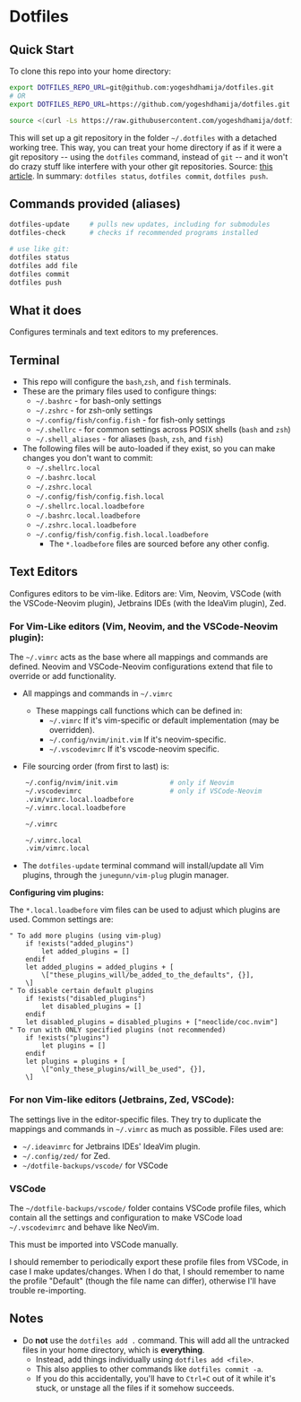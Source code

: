 # Dotfiles

## Quick Start

To clone this repo into your home directory:

```bash
export DOTFILES_REPO_URL=git@github.com:yogeshdhamija/dotfiles.git
# OR
export DOTFILES_REPO_URL=https://github.com/yogeshdhamija/dotfiles.git

source <(curl -Ls https://raw.githubusercontent.com/yogeshdhamija/dotfiles/master/dotfile-scripts/setup-dotfiles-environment.sh)
```

This will set up a git repository in the folder `~/.dotfiles` with a detached working tree. This way, you can treat your home directory if as if it were a git repository -- using the `dotfiles` command, instead of `git` -- and it won't do crazy stuff like interfere with your other git repositories. Source: [this article](https://developer.atlassian.com/blog/2016/02/best-way-to-store-dotfiles-git-bare-repo/). In summary: `dotfiles status`, `dotfiles commit`, `dotfiles push`.

## Commands provided (aliases)

```bash
dotfiles-update     # pulls new updates, including for submodules
dotfiles-check      # checks if recommended programs installed

# use like git:
dotfiles status
dotfiles add file
dotfiles commit
dotfiles push
```

## What it does

Configures terminals and text editors to my preferences.

## Terminal

- This repo will configure the `bash`,`zsh`, and `fish` terminals.
- These are the primary files used to configure things:
    - `~/.bashrc` - for bash-only settings
    - `~/.zshrc` - for zsh-only settings
    - `~/.config/fish/config.fish` - for fish-only settings
    - `~/.shellrc` - for common settings across POSIX shells (`bash` and `zsh`)
    - `~/.shell_aliases` - for aliases (`bash`, `zsh`, and `fish`)
- The following files will be auto-loaded if they exist, so you can make changes you don't want to commit:
    - `~/.shellrc.local`
    - `~/.bashrc.local`
    - `~/.zshrc.local`
    - `~/.config/fish/config.fish.local`
    - `~/.shellrc.local.loadbefore`
    - `~/.bashrc.local.loadbefore`
    - `~/.zshrc.local.loadbefore`
    - `~/.config/fish/config.fish.local.loadbefore`
        - The `*.loadbefore` files are sourced before any other config.

## Text Editors

Configures editors to be vim-like. Editors are: Vim, Neovim, VSCode (with the VSCode-Neovim plugin), Jetbrains IDEs (with the IdeaVim plugin), Zed.

### For Vim-Like editors (Vim, Neovim, and the VSCode-Neovim plugin):

The `~/.vimrc` acts as the base where all mappings and commands are defined. Neovim and VSCode-Neovim configurations extend that file to override or add functionality.

- All mappings and commands in `~/.vimrc`
    - These mappings call functions which can be defined in:
        -  `~/.vimrc` If it's vim-specific or default implementation (may be overridden).
        -  `~/.config/nvim/init.vim` If it's neovim-specific.
        -  `~/.vscodevimrc` If it's vscode-neovim specific.

- File sourcing order (from first to last) is:

```bash
    ~/.config/nvim/init.vim             # only if Neovim
    ~/.vscodevimrc                      # only if VSCode-Neovim
    .vim/vimrc.local.loadbefore
    ~/.vimrc.local.loadbefore

    ~/.vimrc

    ~/.vimrc.local
    .vim/vimrc.local
```

- The `dotfiles-update` terminal command will install/update all Vim plugins, through the `junegunn/vim-plug` plugin manager.

**Configuring vim plugins:**

The `*.local.loadbefore` vim files can be used to adjust which plugins are used. Common settings are:
```viml
" To add more plugins (using vim-plug)
    if !exists("added_plugins")
        let added_plugins = []
    endif
    let added_plugins = added_plugins + [
        \["these_plugins_will/be_added_to_the_defaults", {}],
    \]
" To disable certain default plugins
    if !exists("disabled_plugins")
        let disabled_plugins = []
    endif
    let disabled_plugins = disabled_plugins + ["neoclide/coc.nvim"]
" To run with ONLY specified plugins (not recommended)
    if !exists("plugins")
        let plugins = []
    endif
    let plugins = plugins + [
        \["only_these_plugins/will_be_used", {}],
    \]
```

### For non Vim-like editors (Jetbrains, Zed, VSCode):
The settings live in the editor-specific files. They try to duplicate the mappings and commands in `~/.vimrc` as much as possible. Files used are:

- `~/.ideavimrc` for Jetbrains IDEs' IdeaVim plugin.
- `~/.config/zed/` for Zed.
- `~/dotfile-backups/vscode/` for VSCode

### VSCode

The `~/dotfile-backups/vscode/` folder contains VSCode profile files, which contain all the settings and configuration to make VSCode load `~/.vscodevimrc` and behave like NeoVim.

This must be imported into VSCode manually.

I should remember to periodically export these profile files from VSCode, in case I make updates/changes. When I do that, I should remember to name the profile "Default" (though the file name can differ), otherwise I'll have trouble re-importing.

## Notes

- Do **not** use the `dotfiles add .` command. This will add all the untracked files in your home directory, which is **everything**.
    - Instead, add things individually using `dotfiles add <file>`.
    - This also applies to other commands like `dotfiles commit -a`.
    - If you do this accidentally, you'll have to `Ctrl+C` out of it while it's stuck, or unstage all the files if it somehow succeeds.
